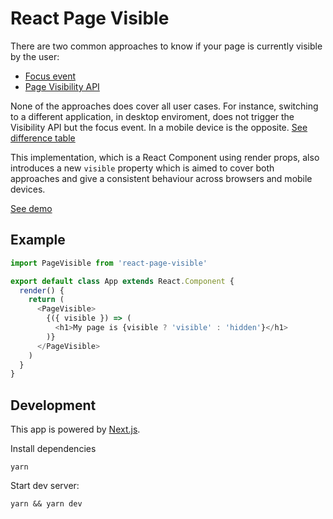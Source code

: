 # React Page Visible
There are two common approaches to know if your page is currently visible by the user:
* [Focus event](https://developer.mozilla.org/en-US/docs/Web/Events/focus)
* [Page Visibility API](https://developer.mozilla.org/en-US/docs/Web/API/Page_Visibility_API)

None of the approaches does cover all user cases. For instance, switching to a different application, in desktop enviroment, does not trigger the Visibility API but the focus event. In a mobile device is the opposite. [See difference table](https://page-visibility.now.sh/compat)

This implementation, which is a React Component using render props, also introduces a new `visible` property which is aimed to cover both approaches and give a consistent behaviour across browsers and mobile devices.

[See demo](https://page-visibility.now.sh)

## Example
```js
import PageVisible from 'react-page-visible'

export default class App extends React.Component {
  render() {
    return (
      <PageVisible>
        {({ visible }) => (
          <h1>My page is {visible ? 'visible' : 'hidden'}</h1>
        )}
      </PageVisible>
    )
  }
}

```

## Development
This app is powered by [Next.js](https://nextjs.org).

Install dependencies
```
yarn
```

Start dev server:
```
yarn && yarn dev
```
